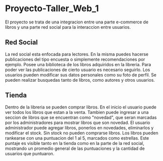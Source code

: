 # Proyecto-Taller_Web_1
El proyecto se trata de una integracion entre una parte e-commerce de libros y una parte red social para la interaccion entre usuarios.

## Red Social
 La red social esta enfocada para lectores. En la misma puedes hacerse publicaciones del tipo encuesta o simplemente recomendaciones por ejemplo.
 Posee una biblioteca de los libros adquiridos en la libreria. Para poder ver las publicaciones de cierto usuario es necesario seguirlo.
 Los usuarios pueden modificar sus datos personales como su foto de perfil. Se pueden realizar busquedas tanto de libros, como autores y otros usuarios.


## Tienda
 Dentro de la libreria se pueden comprar libros. En el  inicio el usuario puede ver todos los libros que estan a la venta.
 Tambien puede ingresar a una seccion de libros que se encuentran como "novedad", que seran marcadas por los administradores para mostrar libros que son novedad.
 El usuario administrador puede agregar libros, ponerlos en novedades, eliminarlos y modificar el stock. 
 Sin stock no pueden comprarse libros.
 Los libros pueden rankearse con una puntuacion del 1 al 5, marcados como estrellas.
 Este puntaje es visible tanto en la tienda como en la parte de la red social, mostrando un promedio general de las puntuaciones y la cantidad de usuarios que puntuaron.
